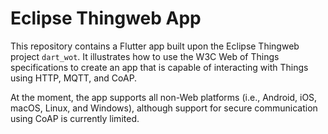 # Eclipse Thingweb App

This repository contains a Flutter app built upon the Eclipse Thingweb project
`dart_wot`.
It illustrates how to use the W3C Web of Things specifications to create an app
that is capable of interacting with Things using HTTP, MQTT, and CoAP.

At the moment, the app supports all non-Web platforms (i.e., Android, iOS,
macOS, Linux, and Windows), although support for secure communication using
CoAP is currently limited.
